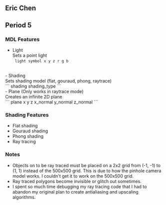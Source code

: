 ## Eric Chen
## Period 5


### MDL Features
- Light
<br/>Sets a point light
<br/>``` light symbol x y z r g b```
<br/>
- Shading
<br/>Sets shading model (flat, gouraud, phong, raytrace)
<br/>``` shading shading_type ```
<br/>
- Plane (Only works in raytrace mode)
<br/>Creates an infinite 2D plane
<br/>``` plane x y z x_normal y_normal z_normal ```

### Shading Features
- Flat shading
- Gouraud shading
- Phong shading
- Ray tracing

### Notes
- Objects on to be ray traced must be placed on a 2x2 grid from (-1, -1) to (1, 1) instead of the 500x500 grid. This is due to how the pinhole camera model works. I couldn't get it to work on the 500x500 grid. 
- Ray traced polygons become invisible or glitch out sometimes. 
- I spent so much time debugging my ray tracing code that I had to abandon my original plan to create antialiasing and upscaling algorithms. 
